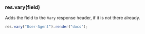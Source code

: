 <h3 id='res.vary'>res.vary(field)</h3>

Adds the field to the `Vary` response header, if it is not there already.

```js
res.vary("User-Agent").render("docs");
```

